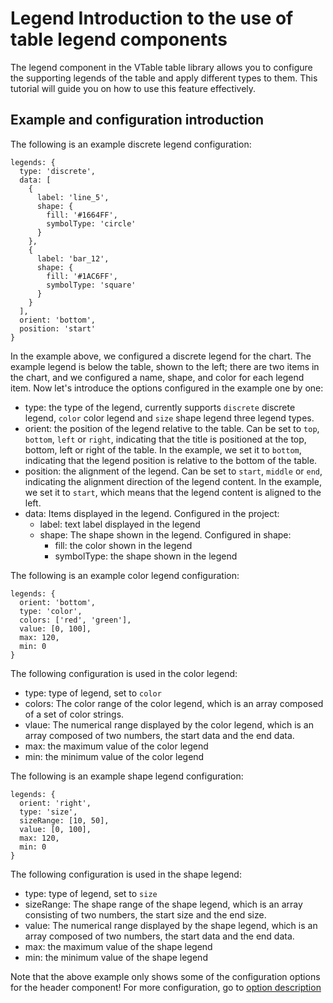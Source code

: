 # Legend Introduction to the use of table legend components
The legend component in the VTable table library allows you to configure the supporting legends of the table and apply different types to them. This tutorial will guide you on how to use this feature effectively.

## Example and configuration introduction
The following is an example discrete legend configuration:

```
legends: {
  type: 'discrete',
  data: [
    {
      label: 'line_5',
      shape: {
        fill: '#1664FF',
        symbolType: 'circle'
      }
    },
    {
      label: 'bar_12',
      shape: {
        fill: '#1AC6FF',
        symbolType: 'square'
      }
    }
  ],
  orient: 'bottom',
  position: 'start'
}
```
In the example above, we configured a discrete legend for the chart. The example legend is below the table, shown to the left; there are two items in the chart, and we configured a name, shape, and color for each legend item. Now let's introduce the options configured in the example one by one:

- type: the type of the legend, currently supports `discrete` discrete legend, `color` color legend and `size` shape legend three legend types.
- orient: the position of the legend relative to the table. Can be set to `top`, `bottom`, `left` or `right`, indicating that the title is positioned at the top, bottom, left or right of the table. In the example, we set it to `bottom`, indicating that the legend position is relative to the bottom of the table.
- position: the alignment of the legend. Can be set to `start`, `middle` or `end`, indicating the alignment direction of the legend content. In the example, we set it to `start`, which means that the legend content is aligned to the left.
- data: Items displayed in the legend. Configured in the project:
  - label: text label displayed in the legend
  - shape: The shape shown in the legend. Configured in shape:
    - fill: the color shown in the legend
    - symbolType: the shape shown in the legend

The following is an example color legend configuration:
```
legends: {
  orient: 'bottom',
  type: 'color',
  colors: ['red', 'green'],
  value: [0, 100],
  max: 120,
  min: 0
}
```
The following configuration is used in the color legend:
- type: type of legend, set to `color`
- colors: The color range of the color legend, which is an array composed of a set of color strings.
- vlaue: The numerical range displayed by the color legend, which is an array composed of two numbers, the start data and the end data.
- max: the maximum value of the color legend
- min: the minimum value of the color legend

The following is an example shape legend configuration:
```
legends: {
  orient: 'right',
  type: 'size',
  sizeRange: [10, 50],
  value: [0, 100],
  max: 120,
  min: 0
}
```
The following configuration is used in the shape legend:
- type: type of legend, set to `size`
- sizeRange: The shape range of the shape legend, which is an array consisting of two numbers, the start size and the end size.
- value: The numerical range displayed by the shape legend, which is an array composed of two numbers, the start data and the end data.
- max: the maximum value of the shape legend
- min: the minimum value of the shape legend

Note that the above example only shows some of the configuration options for the header component! For more configuration, go to [option description](https://visactor.io/vtable/options/PivotChart#legends.type)